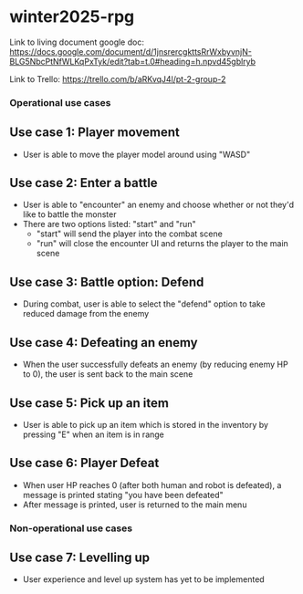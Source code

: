 ﻿# winter2025-rpg

Link to living document google doc:
https://docs.google.com/document/d/1jnsrercgkttsRrWxbyvnjN-BLG5NbcPtNfWLKqPxTyk/edit?tab=t.0#heading=h.npvd45gblryb

Link to Trello:
https://trello.com/b/aRKvqJ4l/pt-2-group-2

### Operational use cases

## Use case 1: Player movement
* User is able to move the player model around using "WASD"

## Use case 2: Enter a battle
* User is able to "encounter" an enemy and choose whether or not they'd like to battle the monster
* There are two options listed: "start" and "run"
    * "start" will send the player into the combat scene
    * "run" will close the encounter UI and returns the player to the main scene

## Use case 3: Battle option: Defend
* During combat, user is able to select the "defend" option to take reduced damage from the enemy

## Use case 4: Defeating an enemy
* When the user successfully defeats an enemy (by reducing enemy HP to 0), the user is sent back to the main scene

## Use case 5: Pick up an item
* User is able to pick up an item which is stored in the inventory by pressing "E" when an item is in range

## Use case 6: Player Defeat
* When user HP reaches 0 (after both human and robot is defeated), a message is printed stating "you have been defeated"
* After message is printed, user is returned to the main menu

### Non-operational use cases

## Use case 7: Levelling up
* User experience and level up system has yet to be implemented
